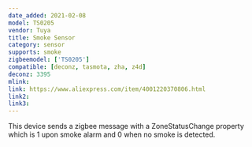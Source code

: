 ```yaml
---
date_added: 2021-02-08
model: TS0205
vendor: Tuya
title: Smoke Sensor
category: sensor
supports: smoke
zigbeemodel: ['TS0205']
compatible: [deconz, tasmota, zha, z4d]
deconz: 3395
mlink: 
link: https://www.aliexpress.com/item/4001220370806.html
link2: 
link3: 
---
```

This device sends a zigbee message with a ZoneStatusChange property which is 1 upon smoke alarm and 0 when no smoke is detected.
